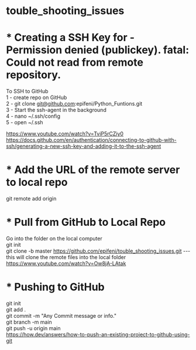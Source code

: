 # touble_shooting_issues

# * Creating a SSH Key for -  Permission denied (publickey). fatal: Could not read from remote repository. <br />

To SSH to GitHub  <br />
1 - create repo on GitHub  <br />
2 - git clone git@github.com:epifeni/Python_Funtions.git  <br />
3 - Start the ssh-agent in the background  <br />
4 - nano ~/.ssh/config  <br />
5 - open ~/.ssh  <br />

https://www.youtube.com/watch?v=TviP5rCZiy0  <br />
https://docs.github.com/en/authentication/connecting-to-github-with-ssh/generating-a-new-ssh-key-and-adding-it-to-the-ssh-agent  <br />

# * Add the URL of the remote server to local repo  <br />
git remote add origin <linkToEmptyRepo>  <br />

# * Pull from GitHub to Local Repo  <br />
Go into the folder on the local computer  <br />
git init  <br />
git clone -b master https://github.com/epifeni/touble_shooting_issues.git --- this will clone the remote files into the local folder  <br />
https://www.youtube.com/watch?v=Ow8jA-LAtak  <br />

# * Pushing to GitHub  <br />
git init  <br />
git add .  <br />
git commit -m "Any Commit message or info."  <br />
git branch -m main  <br />
git push -u origin main  <br />
https://how.dev/answers/how-to-push-an-existing-project-to-github-using-git  <br />
